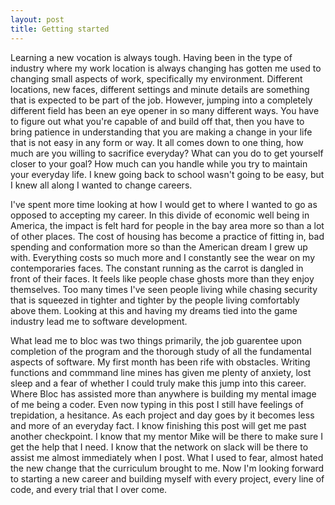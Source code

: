 ```yaml
---
layout: post
title: Getting started
---
```


Learning a new vocation is always tough.  Having been in the type of industry where my work location is always changing has gotten me used to changing small aspects of work, specifically my environment.  Different locations, new faces, different settings and minute details are something that is expected to be part of the job.  However, jumping into a completely different field has been an eye opener in so many different ways.  You have to figure out what you're capable of and build off that, then you have to bring patience in understanding that you are making a change in your life that is not easy in any form or way.  It all comes down to one thing, how much are you willing to sacrifice everyday?  What can you do to get yourself closer to your goal?  How much can you handle while you try to maintain your everyday life.  I knew going back to school wasn't going to be easy, but I knew all along I wanted to change careers.

I've spent more time looking at how I would get to where I wanted to go as opposed to accepting my career.  In this divide of economic well being in America, the impact is felt hard for people in the bay area more so than a lot of other places.  The cost of housing has become a practice of fitting in, bad spending and conformation more so than the American dream I grew up with.  Everything costs so much more and I constantly see the wear on my contemporaries faces.  The constant running as the carrot is dangled in front of their faces.  It feels like people chase ghosts more than they enjoy themselves.  Too many times I've seen people living while chasing security that is squeezed in tighter and tighter by the people living comfortably above them.  Looking at this and having my dreams tied into the game industry lead me to software development.

What lead me to bloc was two things primarily, the job guarentee upon completion of the program and the thorough study of all the fundamental aspects of software.  My first month has been rife with obstacles.  Writing functions and commmand line mines has given me plenty of anxiety, lost sleep and a fear of whether I could truly make this jump into this career.  Where Bloc has assisted more than anywhere is building my mental image of me being a coder.  Even now typing in this post I still have feelings of trepidation, a hesitance.  As each project and day goes by it becomes less and more of an everyday fact.  I know finishing this post will get me past another checkpoint.  I know that my mentor Mike will be there to make sure I get the help that I need.  I know that the network on slack will be there to assist me almost immediately when I post.  What I used to fear, almost hated the new change that the curriculum brought to me.  Now I'm looking forward to starting a new career and building myself with every project, every line of code, and every trial that I over come.